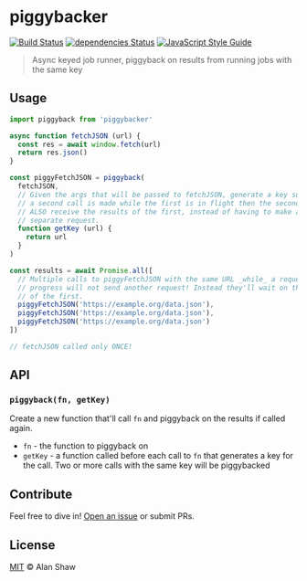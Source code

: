 # piggybacker

[![Build Status](https://travis-ci.org/tableflip/piggybacker.svg?branch=master)](https://travis-ci.org/tableflip/piggybacker) [![dependencies Status](https://david-dm.org/tableflip/piggybacker/status.svg)](https://david-dm.org/tableflip/piggybacker) [![JavaScript Style Guide](https://img.shields.io/badge/code_style-standard-brightgreen.svg)](https://standardjs.com)

> Async keyed job runner, piggyback on results from running jobs with the same key

## Usage

```js
import piggyback from 'piggybacker'

async function fetchJSON (url) {
  const res = await window.fetch(url)
  return res.json()
}

const piggyFetchJSON = piggyback(
  fetchJSON,
  // Given the args that will be passed to fetchJSON, generate a key so that if
  // a second call is made while the first is in flight then the second will
  // ALSO receive the results of the first, instead of having to make a
  // separate request.
  function getKey (url) {
    return url
  }
)

const results = await Promise.all([
  // Multiple calls to piggyFetchJSON with the same URL _while_ a request is in
  // progress will not send another request! Instead they'll wait on the results
  // of the first.
  piggyFetchJSON('https://example.org/data.json'),
  piggyFetchJSON('https://example.org/data.json'),
  piggyFetchJSON('https://example.org/data.json')
])

// fetchJSON called only ONCE!
```

## API

### `piggyback(fn, getKey)`

Create a new function that'll call `fn` and piggyback on the results if called again.

* `fn` - the function to piggyback on
* `getKey` - a function called before each call to `fn` that generates a key for the call. Two or more calls with the same key will be piggybacked

## Contribute

Feel free to dive in! [Open an issue](https://github.com/tableflip/piggybacker/issues/new) or submit PRs.

## License

[MIT](LICENSE) © Alan Shaw
